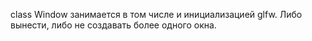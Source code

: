class Window занимается в том числе и инициализацией glfw. Либо вынести, либо не создавать более одного окна.